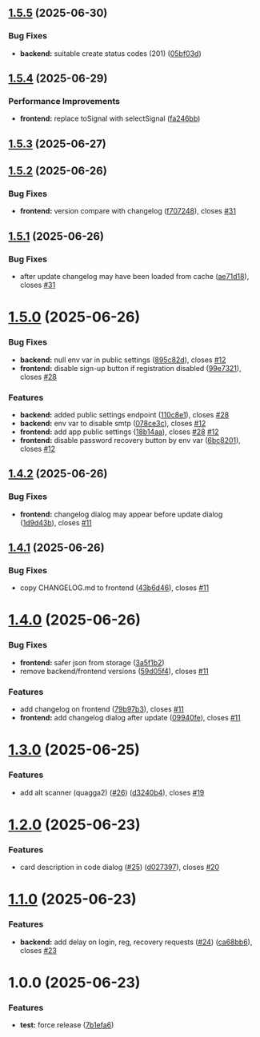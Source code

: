 ## [1.5.5](https://github.com/Quenary/cardholder_pwa/compare/v1.5.4...v1.5.5) (2025-06-30)


### Bug Fixes

* **backend:** suitable create status codes (201) ([05bf03d](https://github.com/Quenary/cardholder_pwa/commit/05bf03d1e144193f1738e78a59dd0b0af89d3270))

## [1.5.4](https://github.com/Quenary/cardholder_pwa/compare/v1.5.3...v1.5.4) (2025-06-29)


### Performance Improvements

* **frontend:** replace toSignal with selectSignal ([fa246bb](https://github.com/Quenary/cardholder_pwa/commit/fa246bb651916d4b3fbdb0da65b8162ba8b3eae6))

## [1.5.3](https://github.com/Quenary/cardholder_pwa/compare/v1.5.2...v1.5.3) (2025-06-27)

## [1.5.2](https://github.com/Quenary/cardholder_pwa/compare/v1.5.1...v1.5.2) (2025-06-26)


### Bug Fixes

* **frontend:** version compare with changelog ([f707248](https://github.com/Quenary/cardholder_pwa/commit/f707248d6878c06e62b54fefbe83dc81440ec721)), closes [#31](https://github.com/Quenary/cardholder_pwa/issues/31)

## [1.5.1](https://github.com/Quenary/cardholder_pwa/compare/v1.5.0...v1.5.1) (2025-06-26)


### Bug Fixes

* after update changelog may have been loaded from cache ([ae71d18](https://github.com/Quenary/cardholder_pwa/commit/ae71d1848bf01b398541a9e410923c40868e2db6)), closes [#31](https://github.com/Quenary/cardholder_pwa/issues/31)

# [1.5.0](https://github.com/Quenary/cardholder_pwa/compare/v1.4.2...v1.5.0) (2025-06-26)


### Bug Fixes

* **backend:** null env var in public settings ([895c82d](https://github.com/Quenary/cardholder_pwa/commit/895c82d8cd10649dbdcbdd29d0dd01bf2570f73a)), closes [#12](https://github.com/Quenary/cardholder_pwa/issues/12)
* **frontend:** disable sign-up button if registration disabled ([99e7321](https://github.com/Quenary/cardholder_pwa/commit/99e732165d5a31569d1c2746a109bbb73d38925b)), closes [#28](https://github.com/Quenary/cardholder_pwa/issues/28)


### Features

* **backend:** added public settings endpoint ([110c8e1](https://github.com/Quenary/cardholder_pwa/commit/110c8e145ca05a96a06fb9d8b943a37dbea975ec)), closes [#28](https://github.com/Quenary/cardholder_pwa/issues/28)
* **backend:** env var to disable smtp ([078ce3c](https://github.com/Quenary/cardholder_pwa/commit/078ce3c79565768a5067d39fbce22027ea329dd7)), closes [#12](https://github.com/Quenary/cardholder_pwa/issues/12)
* **frontend:** add app public settings ([18b14aa](https://github.com/Quenary/cardholder_pwa/commit/18b14aa10e634360af2dc96bc1f71c3e22e0d47b)), closes [#28](https://github.com/Quenary/cardholder_pwa/issues/28) [#12](https://github.com/Quenary/cardholder_pwa/issues/12)
* **frontend:** disable password recovery button by env var ([6bc8201](https://github.com/Quenary/cardholder_pwa/commit/6bc8201ece691bf1a3dde25abcbc2b5c62c80dff)), closes [#12](https://github.com/Quenary/cardholder_pwa/issues/12)

## [1.4.2](https://github.com/Quenary/cardholder_pwa/compare/v1.4.1...v1.4.2) (2025-06-26)


### Bug Fixes

* **frontend:** changelog dialog may appear before update dialog ([1d9d43b](https://github.com/Quenary/cardholder_pwa/commit/1d9d43bf678be6f7eb71b6ae8b01ec7d4d5e3008)), closes [#11](https://github.com/Quenary/cardholder_pwa/issues/11)

## [1.4.1](https://github.com/Quenary/cardholder_pwa/compare/v1.4.0...v1.4.1) (2025-06-26)


### Bug Fixes

* copy CHANGELOG.md to frontend ([43b6d46](https://github.com/Quenary/cardholder_pwa/commit/43b6d466a8c1bd398d79f027a7804deda272f2ff)), closes [#11](https://github.com/Quenary/cardholder_pwa/issues/11)

# [1.4.0](https://github.com/Quenary/cardholder_pwa/compare/v1.3.0...v1.4.0) (2025-06-26)


### Bug Fixes

* **frontend:** safer json from storage ([3a5f1b2](https://github.com/Quenary/cardholder_pwa/commit/3a5f1b218b2fefb5319514b72f60762de4fceb12))
* remove backend/frontend versions ([59d05f4](https://github.com/Quenary/cardholder_pwa/commit/59d05f48e849872dd2833580953e318f1c736859)), closes [#11](https://github.com/Quenary/cardholder_pwa/issues/11)


### Features

* add changelog on frontend ([79b97b3](https://github.com/Quenary/cardholder_pwa/commit/79b97b353a4c2684fb518fb7ad375f789e9fba57)), closes [#11](https://github.com/Quenary/cardholder_pwa/issues/11)
* **frontend:** add changelog dialog after update ([09940fe](https://github.com/Quenary/cardholder_pwa/commit/09940fe0ff7359c6b09e99c58cb885fe8e882e2c)), closes [#11](https://github.com/Quenary/cardholder_pwa/issues/11)

# [1.3.0](https://github.com/Quenary/cardholder_pwa/compare/v1.2.0...v1.3.0) (2025-06-25)


### Features

* add alt scanner (quagga2) ([#26](https://github.com/Quenary/cardholder_pwa/issues/26)) ([d3240b4](https://github.com/Quenary/cardholder_pwa/commit/d3240b4c8057497b990db422c71b3c31b48edb7a)), closes [#19](https://github.com/Quenary/cardholder_pwa/issues/19)

# [1.2.0](https://github.com/Quenary/cardholder_pwa/compare/v1.1.0...v1.2.0) (2025-06-23)


### Features

* card description in code dialog ([#25](https://github.com/Quenary/cardholder_pwa/issues/25)) ([d027397](https://github.com/Quenary/cardholder_pwa/commit/d027397ae169b110ac948d6cdd125fce80251b2e)), closes [#20](https://github.com/Quenary/cardholder_pwa/issues/20)

# [1.1.0](https://github.com/Quenary/cardholder_pwa/compare/v1.0.0...v1.1.0) (2025-06-23)


### Features

* **backend:** add delay on login, reg, recovery requests ([#24](https://github.com/Quenary/cardholder_pwa/issues/24)) ([ca68bb6](https://github.com/Quenary/cardholder_pwa/commit/ca68bb603c14133a36f46dc4d8d9dc005b7ecf22)), closes [#23](https://github.com/Quenary/cardholder_pwa/issues/23)

# 1.0.0 (2025-06-23)


### Features

* **test:** force release ([7b1efa6](https://github.com/Quenary/cardholder_pwa/commit/7b1efa6cc8206a576eb80585d6ae97ca74cbc92f))
